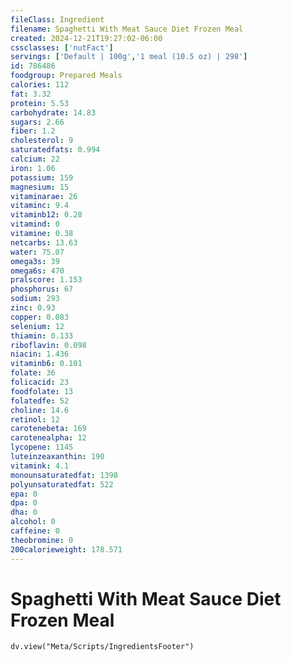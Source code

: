 ```yaml
---
fileClass: Ingredient
filename: Spaghetti With Meat Sauce Diet Frozen Meal
created: 2024-12-21T19:27:02-06:00
cssclasses: ['nutFact']
servings: ['Default | 100g','1 meal (10.5 oz) | 298']
id: 786486
foodgroup: Prepared Meals
calories: 112
fat: 3.32
protein: 5.53
carbohydrate: 14.83
sugars: 2.66
fiber: 1.2
cholesterol: 9
saturatedfats: 0.994
calcium: 22
iron: 1.06
potassium: 159
magnesium: 15
vitaminarae: 26
vitaminc: 9.4
vitaminb12: 0.28
vitamind: 0
vitamine: 0.38
netcarbs: 13.63
water: 75.07
omega3s: 39
omega6s: 470
pralscore: 1.153
phosphorus: 67
sodium: 293
zinc: 0.93
copper: 0.083
selenium: 12
thiamin: 0.133
riboflavin: 0.098
niacin: 1.436
vitaminb6: 0.101
folate: 36
folicacid: 23
foodfolate: 13
folatedfe: 52
choline: 14.6
retinol: 12
carotenebeta: 169
carotenealpha: 12
lycopene: 1145
luteinzeaxanthin: 190
vitamink: 4.1
monounsaturatedfat: 1398
polyunsaturatedfat: 522
epa: 0
dpa: 0
dha: 0
alcohol: 0
caffeine: 0
theobromine: 0
200calorieweight: 178.571
---
```


# Spaghetti With Meat Sauce Diet Frozen Meal

```dataviewjs
dv.view("Meta/Scripts/IngredientsFooter")
```